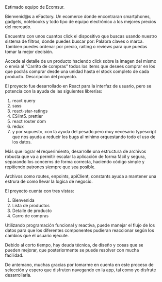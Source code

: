 Estimado equipo de Ecomsur.

Bienvenid@s a eFactory. Un ecomerce donde encontraran smartphones, gadgets, notebooks y todo tipo de equipo electrónico a los mejores precios del mercado.

Encuentra con unos cuantos click el dispositivo que buscas usando nuestro sistema de filtros, donde puedes buscar por: Palabra claves o marca. Tambien puedes ordenar por precio, raiting o reviews para que puedas tomar la mejor decisión.

Accede al detalle de un producto haciendo click sobre la imagen del mismo o envía al "Carrito de compras" todos los items que desees comprar en los que podrás comprar desde una unidad hasta el stock completo de cada producto.
Descripción del proyecto.

El proyecto fue desarrollado en React para la interfaz de usuario, pero se potencia con la ayuda de las siguientes librerías:
1. react query
2. sass
3. react-star-ratings
4. ESlint5. prettier
6. react router dom
7. redux
8. y por supuesto, con la ayuda del pesado pero muy necesario typescript que nos ayuda a reducir los bugs al mínimo orquestando todo el uso de los datos.

Más que lograr el requerimiento, desarrolle una estructura de archivos robusta que va a permitir escalar la aplicación de forma fácil y segura, separando los concerns de forma correcta, haciendo código simple y repitiendo patrones siempre que sea posible.

Archivos como routes, enpoints, apiClient, constants ayuda a mantener una estrura de como llevar la logica de negocio.

El proyecto cuenta con tres vistas:
1. Bienvenida
2. Lista de productos
3. Detalle de producto
4. Carro de compras

Utilizando programación funcional y reactiva, puede manejar el flujo de los datos para que los diferentes componentes pudieran reaccionar según los cambios que el usuario ejecute.

Debido al corto tiempo, hay deuda técnica, de diseño y cosas que se pueden mejorar, que posteriormente se puede resolver con mucha facilidad.

De antemano, muchas gracias por tomarme en cuenta en este proceso de selección y espero que disfruten navegando en la app, tal como yo disfrute desarrollarla.